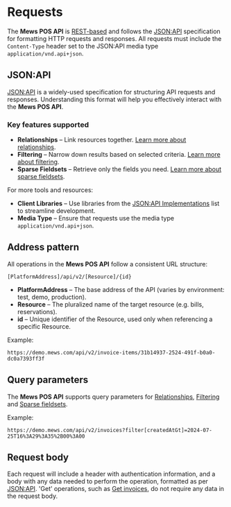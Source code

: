 # Requests

The __Mews POS API__ is [REST-based](https://en.wikipedia.org/wiki/REST) and follows the [JSON:API](https://jsonapi.org/) specification for formatting HTTP requests and responses. All requests must include the `Content-Type` header set to the JSON:API media type `application/vnd.api+json`.

## JSON:API

[JSON:API](https://jsonapi.org/) is a widely-used specification for structuring API requests and responses. Understanding this format will help you effectively interact with the __Mews POS API__.

### Key features supported

* **Relationships** – Link resources together. [Learn more about relationships](./relationships.md).
* **Filtering** – Narrow down results based on selected criteria. [Learn more about filtering](./filtering.md).
* **Sparse Fieldsets** – Retrieve only the fields you need. [Learn more about sparse fieldsets](./sparse-fieldsets.md).

For more tools and resources:
* **Client Libraries** – Use libraries from the [JSON:API Implementations](https://jsonapi.org/implementations/) list to streamline development.
* **Media Type** – Ensure that requests use the media type `application/vnd.api+json`.

## Address pattern

All operations in the __Mews POS API__ follow a consistent URL structure:

```
[PlatformAddress]/api/v2/[Resource]/{id}
```

* **PlatformAddress** – The base address of the API (varies by environment: test, demo, production).
* **Resource** – The pluralized name of the target resource (e.g. bills, reservations).
* **id** – Unique identifier of the Resource, used only when referencing a specific Resource.

Example:

```http
https://demo.mews.com/api/v2/invoice-items/31b14937-2524-491f-b0a0-dc0a7393ff3f
```

## Query parameters

The __Mews POS API__ supports query parameters for [Relationships](./relationships.md), [Filtering](./filtering.md) and [Sparse fieldsets](./sparse-fieldsets.md).

Example:

```http
https://demo.mews.com/api/v2/invoices?filter[createdAtGt]=2024-07-25T16%3A29%3A35%2B00%3A00
```

## Request body

Each request will include a header with authentication information, and a body with any data needed to perform the operation, formatted as per [JSON:API](https://jsonapi.org/). 'Get' operations, such as [Get invoices](../operations/invoices.md#get-invoices), do not require any data in the request body.

